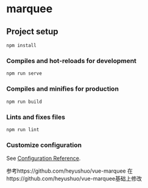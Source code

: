 # marquee

## Project setup
```
npm install
```

### Compiles and hot-reloads for development
```
npm run serve
```

### Compiles and minifies for production
```
npm run build
```

### Lints and fixes files
```
npm run lint
```

### Customize configuration
See [Configuration Reference](https://cli.vuejs.org/config/).

参考https://github.com/heyushuo/vue-marquee
在https://github.com/heyushuo/vue-marquee基础上修改